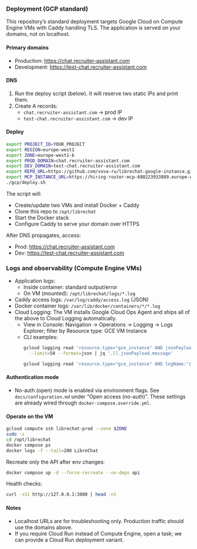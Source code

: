 ### Deployment (GCP standard)

This repository’s standard deployment targets Google Cloud on Compute Engine VMs with Caddy handling TLS. The application is served on your domains, not on localhost.

#### Primary domains
- Production: https://chat.recruiter-assistant.com
- Development: https://test-chat.recruiter-assistant.com

#### DNS
1. Run the deploy script (below). It will reserve two static IPs and print them.
2. Create A records:
   - `chat.recruiter-assistant.com` → prod IP
   - `test-chat.recruiter-assistant.com` → dev IP

#### Deploy
```bash
export PROJECT_ID=YOUR_PROJECT
export REGION=europe-west1
export ZONE=europe-west1-b
export PROD_DOMAIN=chat.recruiter-assistant.com
export DEV_DOMAIN=test-chat.recruiter-assistant.com
export REPO_URL=https://github.com/vova-ru/librechat-google-instance.git
export MCP_INSTANCE_URL=https://hiring-router-mcp-680223933889.europe-west1.run.app/mcp
./gcp/deploy.sh
```

The script will:
- Create/update two VMs and install Docker + Caddy
- Clone this repo to `/opt/librechat`
- Start the Docker stack
- Configure Caddy to serve your domain over HTTPS

After DNS propagates, access:
- Prod: https://chat.recruiter-assistant.com
- Dev: https://test-chat.recruiter-assistant.com

### Logs and observability (Compute Engine VMs)
- Application logs:
  - Inside container: standard output/error
  - On VM (mounted): `/opt/librechat/logs/*.log`
- Caddy access logs: `/var/log/caddy/access.log` (JSON)
- Docker container logs: `/var/lib/docker/containers/*/*.log`
- Cloud Logging: The VM installs Google Cloud Ops Agent and ships all of the above to Cloud Logging automatically.
  - View in Console: Navigation → Operations → Logging → Logs Explorer; filter by Resource type: GCE VM Instance
  - CLI examples:
    ```bash
    gcloud logging read 'resource.type="gce_instance" AND jsonPayload.container.name="LibreChat"' \
      --limit=50 --format=json | jq '.[].jsonPayload.message'

    gcloud logging read 'resource.type="gce_instance" AND logName:"caddy"' --limit=50 --format=json | jq '.[].textPayload'
    ```

#### Authentication mode
- No-auth (open) mode is enabled via environment flags. See `docs/configuration.md` under “Open access (no-auth)”. These settings are already wired through `docker-compose.override.yml`.

#### Operate on the VM
```bash
gcloud compute ssh librechat-prod --zone $ZONE
sudo -s
cd /opt/librechat
docker compose ps
docker logs -f --tail=200 LibreChat
```

Recreate only the API after env changes:
```bash
docker compose up -d --force-recreate --no-deps api
```

Health checks:
```bash
curl -sSI http://127.0.0.1:3080 | head -n1
```

#### Notes
- Localhost URLs are for troubleshooting only. Production traffic should use the domains above.
- If you require Cloud Run instead of Compute Engine, open a task; we can provide a Cloud Run deployment variant.


